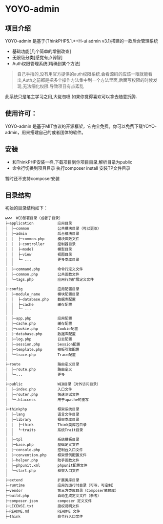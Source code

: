 YOYO-admin
===============

## 项目介绍

YOYO-admin 是基于(ThinkPHP5.1.*+H-ui admin v3.1)搭建的一款后台管理系统
+ 基础功能[几个简单的增删改查]
+ 无限级分类[感觉有点弱智]
+ Auth权限管理系统[精确到某个方法]
>自己手撸的,没有用官方提供的auth权限系统.会看源码的应该一眼就能看出,Auth之前都是把多个操作方法集中到一个方法里面,后面写权限的时候发现,无法细化权限.导致项目有点紊乱

此系统只是笔主学习之用,大佬勿喷.如果你觉得喜欢可以拿去随意折腾.

## 使用许可：
YOYO-admin 是基于MIT协议的开源框架，它完全免费。你可以免费下载YOYO-admin，用来搭建自己的或者团体的软件。

## 安装

+ 和ThinkPHP安装一样,下载项目到你项目目录,解析目录为public
+ 命令行切换到项目目录 执行composer install 安装TP文件目录


暂时还不支持composer安装

## 目录结构

初始的目录结构如下：

~~~
www  WEB部署目录（或者子目录）
├─application           应用目录
│  ├─common             公共模块目录（可以更改）
│  ├─admin              后台模块目录
│  │  ├─common.php      模块函数文件
│  │  ├─controller      控制器目录
│  │  ├─model           模型目录
│  │  ├─view            视图目录
│  │  └─ ...            更多类库目录
│  │
│  ├─command.php        命令行定义文件
│  ├─common.php         公共函数文件
│  └─tags.php           应用行为扩展定义文件
│
├─config                应用配置目录
│  ├─module_name        模块配置目录
│  │  ├─database.php    数据库配置
│  │  ├─cache           缓存配置
│  │  └─ ...            
│  │
│  ├─app.php            应用配置
│  ├─cache.php          缓存配置
│  ├─cookie.php         Cookie配置
│  ├─database.php       数据库配置
│  ├─log.php            日志配置
│  ├─session.php        Session配置
│  ├─template.php       模板引擎配置
│  └─trace.php          Trace配置
│
├─route                 路由定义目录
│  ├─route.php          路由定义
│  └─...                更多
│
├─public                WEB目录（对外访问目录）
│  ├─index.php          入口文件
│  ├─router.php         快速测试文件
│  └─.htaccess          用于apache的重写
│
├─thinkphp              框架系统目录
│  ├─lang               语言文件目录
│  ├─library            框架类库目录
│  │  ├─think           Think类库包目录
│  │  └─traits          系统Trait目录
│  │
│  ├─tpl                系统模板目录
│  ├─base.php           基础定义文件
│  ├─console.php        控制台入口文件
│  ├─convention.php     框架惯例配置文件
│  ├─helper.php         助手函数文件
│  ├─phpunit.xml        phpunit配置文件
│  └─start.php          框架入口文件
│
├─extend                扩展类库目录
├─runtime               应用的运行时目录（可写，可定制）
├─vendor                第三方类库目录（Composer依赖库）
├─build.php             自动生成定义文件（参考）
├─composer.json         composer 定义文件
├─LICENSE.txt           授权说明文件
├─README.md             README 文件
├─think                 命令行入口文件
~~~